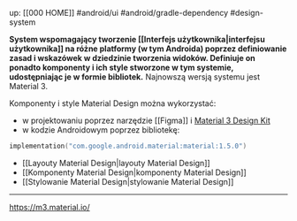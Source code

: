 up: [[000 HOME]]
#android/ui #android/gradle-dependency
#design-system

**System wspomagający tworzenie [[Interfejs użytkownika|interfejsu użytkownika]] na różne platformy (w tym Androida) poprzez definiowanie zasad i wskazówek w dziedzinie tworzenia widoków. Definiuje on ponadto komponenty i ich style stworzone w tym systemie, udostępniając je w formie bibliotek.** Najnowszą wersją systemu jest Material 3.

Komponenty i style Material Design można wykorzystać:
- w projektowaniu poprzez narzędzie [[Figma]] i [Material 3 Design Kit](https://www.figma.com/community/file/1035203688168086460)
- w kodzie Androidowym poprzez bibliotekę:

```kotlin
implementation("com.google.android.material:material:1.5.0")
```


- [[Layouty Material Design|layouty Material Design]]
- [[Komponenty Material Design|komponenty Material Design]]
- [[Stylowanie Material Design|stylowanie Material Design]]

---
https://m3.material.io/
